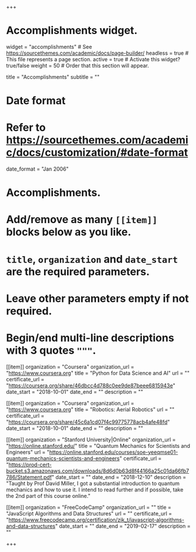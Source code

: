 +++
# Accomplishments widget.
widget = "accomplishments"  # See https://sourcethemes.com/academic/docs/page-builder/
headless = true  # This file represents a page section.
active = true  # Activate this widget? true/false
weight = 50  # Order that this section will appear.

title = "Accomplish&shy;ments"
subtitle = ""

# Date format
#   Refer to https://sourcethemes.com/academic/docs/customization/#date-format
date_format = "Jan 2006"

# Accomplishments.
#   Add/remove as many `[[item]]` blocks below as you like.
#   `title`, `organization` and `date_start` are the required parameters.
#   Leave other parameters empty if not required.
#   Begin/end multi-line descriptions with 3 quotes `"""`.

[[item]]
  organization = "Coursera"
  organization_url = "https://www.coursera.org"
  title = "Python for Data Science and AI"
  url = ""
  certificate_url = "https://coursera.org/share/46dbcc4d788c0ee9de87beee6815943e"
  date_start = "2018-10-01"
  date_end = ""
  description = ""

[[item]]
  organization = "Coursera"
  organization_url = "https://www.coursera.org"
  title = "Robotics: Aerial Robotics"
  url = ""
  certificate_url = "https://coursera.org/share/45c6a1cd07f4c99775778acb4afe48fd"
  date_start = "2018-10-01"
  date_end = ""
  description = ""

[[item]]
  organization = "Stanford University|Online"
  organization_url = "https://online.stanford.edu/"
  title = "Quantum Mechanics for Scientists and Engineers"
  url = "https://online.stanford.edu/courses/soe-yeeqmse01-quantum-mechanics-scientists-and-engineers"
  certificate_url = "https://prod-cert-bucket.s3.amazonaws.com/downloads/8d6d0b63d8f44166a25c01da66fb7786/Statement.pdf"
  date_start = ""
  date_end = "2018-12-10"
  description = "Taught by Prof David Miller, I got a substantial introduction to quantum mechanics and how to use it. I intend to read further and if possible, take the 2nd part of this course online."
  
[[item]]
  organization = "FreeCodeCamp"
  organization_url = ""
  title = "JavaScript Algorithms and Data Structures"
  url = ""
  certificate_url = "https://www.freecodecamp.org/certification/zik_t/javascript-algorithms-and-data-structures"
  date_start = ""
  date_end = "2019-02-17"
  description = ""

+++
